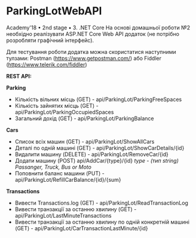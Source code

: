 ﻿# ParkingLotWebAPI

Academy'18 • 2nd stage • 3. .NET Core
На основі домашньої роботи №2 необхідно реалізувати ASP.NET Core Web API додаток (не потрібно розробляти графічний інтерфейс).

Для тестування роботи додатка можна скористатися наступними тулзами: Postman (https://www.getpostman.com/) або Fiddler (https://www.telerik.com/fiddler)


__REST API:__


__Parking__
* Кількість вільних місць (GET) - api/ParkingLot/ParkingFreeSpaces
* Кількість зайнятих місць (GET) - api/ParkingLot/ParkingOccupiedSpaces
* Загальний дохід (GET) - api/ParkingLot/ParkingBalance

__Cars__
* Список всіх машин (GET) - api/ParkingLot/ShowAllCars
* Деталі по одній машині (GET) - api/ParkingLot/ShowCarDetails/{id}
* Видалити машину (DELETE) - api/ParkingLot/RemoveCar/{id}
* Додати машину (POST) api/AddCar/{type}/{id} 
_type - (тип string) Passanger, Truck, Bus or Moto_
* Поповнити баланс машини (PUT) - api/ParkingLot/RefillCarBalance/{id}/{sum}

__Transactions__
* Вивести Transactions.log (GET) - api/ParkingLot/ReadTransactionLog
* Вивести транзакції за останню хвилину (GET) - api/ParkingLot/LastMinuteTransactions
* Вивести транзакції за останню хвилину по одній конкретній машині (GET) - api/ParkingLot/CarTransactionLastMinute/{id}
